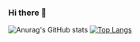 ### Hi there 👋

<!--
**M6xbom1/M6xbom1** is a ✨ _special_ ✨ repository because its `README.md` (this file) appears on your GitHub profile.

Here are some ideas to get you started:

- 🔭 I’m currently working on ...
- 🌱 I’m currently learning ...
- 👯 I’m looking to collaborate on ...
- 🤔 I’m looking for help with ...
- 💬 Ask me about ...
- 📫 How to reach me: ...
- 😄 Pronouns: ...
- ⚡ Fun fact: ...
-->
![Anurag's GitHub stats](https://github-readme-stats.vercel.app/api?username=M6xbom1&show_icons=true&theme=tokyonight) [![Top Langs](https://github-readme-stats.vercel.app/api/top-langs/?username=M6xbom1&layout=compact&theme=tokyonight)](https://github.com/anuraghazra/github-readme-stats)


